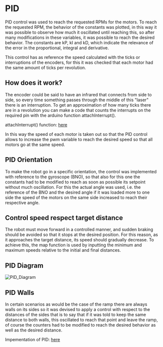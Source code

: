 # PID

PID control was used to reach the requested RPMs for the motors. To reach the requested RPM, the behavior of the constants was plotted, in this way it was possible to observe how much it oscillated until reaching this, so after many modifications in these variables, it was possible to reach the desired behavior. The constants are kP, kI and kD, which indicate the relevance of the error in the proportional, integral and derivative.

This control has as reference the speed calculated with the ticks or interruptions of the encoders, for this it was checked that each motor had the same amount of ticks per revolution. 

## How does it work?

The encoder could be said to have an infrared that connects from side to side, so every time something passes through the middle of this "laser" there is an interruption. To get an approximation of how many ticks there are in a revolution you can make a code that counts the interrupts on the required pin with the arduino function attachInterrupt().

attachInterrupt() function:
[here](https://www.arduino.cc/reference/en/language/functions/external-interrupts/attachinterrupt/)


In this way the speed of each motor is taken out so that the PID control allows to increase the pwm variable to reach the desired speed so that all motors go at the same speed.

## PID Orientation

To make the robot go in a specific orientation, the control was implemented with reference to the gyroscope (BNO), so that also for this one the constants had to be modified to reach as soon as possible its setpoint without much oscillation. For this the actual angle was used, i.e. the reference of the BNO and the desired angle if it was loaded more to one side the speed of the motors on the same side increased to reach their respective angle.

## Control speed respect target distance

The robot must move forward in a controlled manner, and sudden braking should be avoided so that it stops at the desired position. For this reason, as it approaches the target distance, its speed should gradually decrease. To achieve this, the map function is used by inputting the minimum and maximum speeds relative to the initial and final distances.

## PID Diagram

![PID_Diagram](/assets/maze/PID.png)


## PID Walls

In certain scenarios as would be the case of the ramp there are always walls on its sides so it was devised to apply a control with respect to the distances of the sides that is to say that if it was told to keep the same distance to both walls, this oscillated to reach that point and leave the ramp, of course the counters had to be modified to reach the desired behavior as well as the desired distance.


Impementation of PID:
[here](https://github.com/RoBorregos/RescueMaze2024/blob/nacionalNewMovement/PIDmotores/PID.cpp)